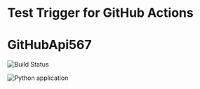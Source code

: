 # Test Trigger for GitHub Actions
# GitHubApi567

![Build Status](https://github.com/KhushiSuman/GitHubApi567/actions/workflows/python-app.yml/badge.svg?branch=HW05a_Mocking)

![Python application](https://github.com/KhushiSuman/GitHubApi567/actions/workflows/python-app.yml/badge.svg)
